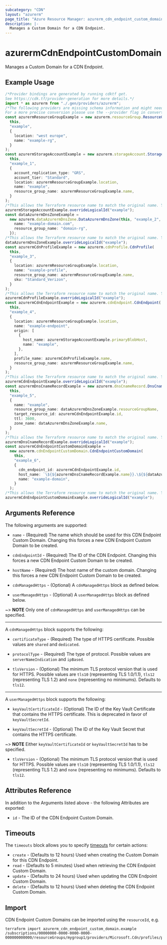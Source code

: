 ```yaml
---
subcategory: "CDN"
layout: "azurerm"
page_title: "Azure Resource Manager: azurerm_cdn_endpoint_custom_domain"
description: |-
  Manages a Custom Domain for a CDN Endpoint.
---
```


# azurermCdnEndpointCustomDomain

Manages a Custom Domain for a CDN Endpoint.

## Example Usage

```typescript
/*Provider bindings are generated by running cdktf get.
See https://cdk.tf/provider-generation for more details.*/
import * as azurerm from "./.gen/providers/azurerm";
/*The following providers are missing schema information and might need manual adjustments to synthesize correctly: azurerm.
For a more precise conversion please use the --provider flag in convert.*/
const azurermResourceGroupExample = new azurerm.resourceGroup.ResourceGroup(
  this,
  "example",
  {
    location: "west europe",
    name: "example-rg",
  }
);
const azurermStorageAccountExample = new azurerm.storageAccount.StorageAccount(
  this,
  "example_1",
  {
    account_replication_type: "GRS",
    account_tier: "Standard",
    location: azurermResourceGroupExample.location,
    name: "example",
    resource_group_name: azurermResourceGroupExample.name,
  }
);
/*This allows the Terraform resource name to match the original name. You can remove the call if you don't need them to match.*/
azurermStorageAccountExample.overrideLogicalId("example");
const dataAzurermDnsZoneExample =
  new azurerm.dataAzurermDnsZone.DataAzurermDnsZone(this, "example_2", {
    name: "example-domain.com",
    resource_group_name: "domain-rg",
  });
/*This allows the Terraform resource name to match the original name. You can remove the call if you don't need them to match.*/
dataAzurermDnsZoneExample.overrideLogicalId("example");
const azurermCdnProfileExample = new azurerm.cdnProfile.CdnProfile(
  this,
  "example_3",
  {
    location: azurermResourceGroupExample.location,
    name: "example-profile",
    resource_group_name: azurermResourceGroupExample.name,
    sku: "Standard_Verizon",
  }
);
/*This allows the Terraform resource name to match the original name. You can remove the call if you don't need them to match.*/
azurermCdnProfileExample.overrideLogicalId("example");
const azurermCdnEndpointExample = new azurerm.cdnEndpoint.CdnEndpoint(
  this,
  "example_4",
  {
    location: azurermResourceGroupExample.location,
    name: "example-endpoint",
    origin: [
      {
        host_name: azurermStorageAccountExample.primaryBlobHost,
        name: "example",
      },
    ],
    profile_name: azurermCdnProfileExample.name,
    resource_group_name: azurermResourceGroupExample.name,
  }
);
/*This allows the Terraform resource name to match the original name. You can remove the call if you don't need them to match.*/
azurermCdnEndpointExample.overrideLogicalId("example");
const azurermDnsCnameRecordExample = new azurerm.dnsCnameRecord.DnsCnameRecord(
  this,
  "example_5",
  {
    name: "example",
    resource_group_name: dataAzurermDnsZoneExample.resourceGroupName,
    target_resource_id: azurermCdnEndpointExample.id,
    ttl: 3600,
    zone_name: dataAzurermDnsZoneExample.name,
  }
);
/*This allows the Terraform resource name to match the original name. You can remove the call if you don't need them to match.*/
azurermDnsCnameRecordExample.overrideLogicalId("example");
const azurermCdnEndpointCustomDomainExample =
  new azurerm.cdnEndpointCustomDomain.CdnEndpointCustomDomain(
    this,
    "example_6",
    {
      cdn_endpoint_id: azurermCdnEndpointExample.id,
      host_name: `\${${azurermDnsCnameRecordExample.name}}.\${${dataAzurermDnsZoneExample.name}}`,
      name: "example-domain",
    }
  );
/*This allows the Terraform resource name to match the original name. You can remove the call if you don't need them to match.*/
azurermCdnEndpointCustomDomainExample.overrideLogicalId("example");

```

## Arguments Reference

The following arguments are supported:

*   `name` - (Required) The name which should be used for this CDN Endpoint Custom Domain. Changing this forces a new CDN Endpoint Custom Domain to be created.

*   `cdnEndpointId` - (Required) The ID of the CDN Endpoint. Changing this forces a new CDN Endpoint Custom Domain to be created.

*   `hostName` - (Required) The host name of the custom domain. Changing this forces a new CDN Endpoint Custom Domain to be created.

*   `cdnManagedHttps` - (Optional) A `cdnManagedHttps` block as defined below.

*   `userManagedHttps` - (Optional) A `userManagedHttps` block as defined below.

\~> **NOTE** Only one of `cdnManagedHttps` and `userManagedHttps` can be specified.

***

A `cdnManagedHttps` block supports the following:

*   `certificateType` - (Required) The type of HTTPS certificate. Possible values are `shared` and `dedicated`.

*   `protocolType` - (Required) The type of protocol. Possible values are `serverNameIndication` and `ipBased`.

*   `tlsVersion` - (Optional) The minimum TLS protocol version that is used for HTTPS. Possible values are `tls10` (representing TLS 1.0/1.1), `tls12` (representing TLS 1.2) and `none` (representing no minimums). Defaults to `tls12`.

***

A `userManagedHttps` block supports the following:

*   `keyVaultCertificateId` - (Optional) The ID of the Key Vault Certificate that contains the HTTPS certificate. This is deprecated in favor of `keyVaultSecretId`.

*   `keyVaultSecretId` - (Optional) The ID of the Key Vault Secret that contains the HTTPS certificate.

\~> **NOTE** Either `keyVaultCertificateId` or `keyVaultSecretId` has to be specified.

* `tlsVersion` - (Optional) The minimum TLS protocol version that is used for HTTPS. Possible values are `tls10` (representing TLS 1.0/1.1), `tls12` (representing TLS 1.2) and `none` (representing no minimums). Defaults to `tls12`.

## Attributes Reference

In addition to the Arguments listed above - the following Attributes are exported:

* `id` - The ID of the CDN Endpoint Custom Domain.

## Timeouts

The `timeouts` block allows you to
specify [timeouts](https://www.terraform.io/language/resources/syntax#operation-timeouts) for certain actions:

* `create` - (Defaults to 12 hours) Used when creating the Custom Domain for this CDN Endpoint.
* `read` - (Defaults to 5 minutes) Used when retrieving the CDN Endpoint Custom Domain.
* `update` - (Defaults to 24 hours) Used when updating the CDN Endpoint Custom Domain.
* `delete` - (Defaults to 12 hours) Used when deleting the CDN Endpoint Custom Domain.

## Import

CDN Endpoint Custom Domains can be imported using the `resourceId`, e.g.

```console
terraform import azurerm_cdn_endpoint_custom_domain.example /subscriptions/00000000-0000-0000-0000-000000000000/resourceGroups/mygroup1/providers/Microsoft.Cdn/profiles/profile1/endpoints/endpoint1/customDomains/domain1
```
